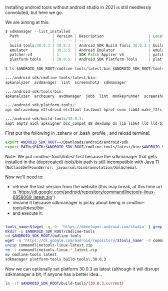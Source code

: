 Installing android tools without android studio in 2021 is still needlessly convoluted, but here we go.

We are aiming at this:

```java
$ sdkmanager --list_installed
  Path               | Version | Description                    | Location
  -------            | ------- | -------                        | -------
  build-tools;30.0.3 | 30.0.3  | Android SDK Build-Tools 30.0.3 | build-tools/30.0.3/
  emulator           | 30.3.5  | Android Emulator               | emulator/
  patcher;v4         | 1       | SDK Patch Applier v4           | patcher/v4/
  platform-tools     | 30.0.5  | Android SDK Platform-Tools     | platform-tools/
  
$ ls $ANDROID_SDK_ROOT/cmdline-tools/latest/bin $ANDROID_SDK_ROOT/tools/bin $ANDROID_SDK_ROOT/platform-tools/ $ANDROID_SDK_ROOT/build-tools/30.0.3

.../android-sdk/cmdline-tools/latest/bin:
apkanalyzer  avdmanager  lint  screenshot2  sdkmanager

.../android-sdk/tools/bin:
apkanalyzer  archquery  avdmanager  jobb  lint  monkeyrunner  screenshot2  sdkmanager  uiautomatorviewer

.../android-sdk/platform-tools/:
api dmtracedump e2fsdroid etc1tool fastboot hprof-conv lib64 make_f2fs make_f2fs_casefold mke2fs mke2fs.conf sload_f2fs sqlite3 systrace

.../android-sdk/build-tools/30.0.3:
aapt aapt2 aidl apksigner bcc_compat d8 dexdump dx lib lib64 lld lld-bin llvm-rs-cc mainDexClasses renderscript split-select zipalign
```

First put the following in .zshenv or .bash_profile ; and reload terminal:

```bash
export ANDROID_SDK_ROOT=~/Downloads/android/android-sdk
export PATH=$PATH:$ANDROID_SDK_ROOT/cmdline-tools/latest/bin:$ANDROID_SDK_ROOT/tools/bin:$ANDROID_SDK_ROOT/platform-tools/:$ANDROID_SDK_ROOT/build-tools/current
```

Note: We put *cmdline-tools/latest* first because the sdkmanager that gets installed in the (deprecated) *tools/bin* path is still incompatible with Java 11 (`NoClassDefFoundError: javax/xml/bind/annotation/XmlSchema`).


Now we'll need to:

* retrieve the last version from the website (this may break, at this time url is 'https://dl.google.com/android/repository/commandlinetools-linux-6858069_latest.zip')
* rename it because sdkmanager is picky about being in *cmdline-tools/latest/bin*
* and execute it:

```bash

tools_name=$(wget -q -O- 'https://developer.android.com/studio' | grep -o 'commandlinetools-linux-\S\+.zip' | head -n 1)
mkdir -p $ANDROID_SDK_ROOT/cmdline-tools
cd $ANDROID_SDK_ROOT/cmdline-tools
wget -q "https://dl.google.com/android/repository/$tools_name" -O commandlinetools-linux-latest.zip
unzip commandlinetools-linux-latest.zip
rm -i commandlinetools-linux-*_latest.zip
mv cmdline-tools latest
sdkmanager platform-tools build-tools\;30.0.3
```

Now we can optionally set platform 30.0.3 as latest (although it will disrupt sdkmanager a bit, if anyone has a better idea...
```bash
ln -sf $ANDROID_SDK_ROOT/build-tools/{30.0.3,current}
```
